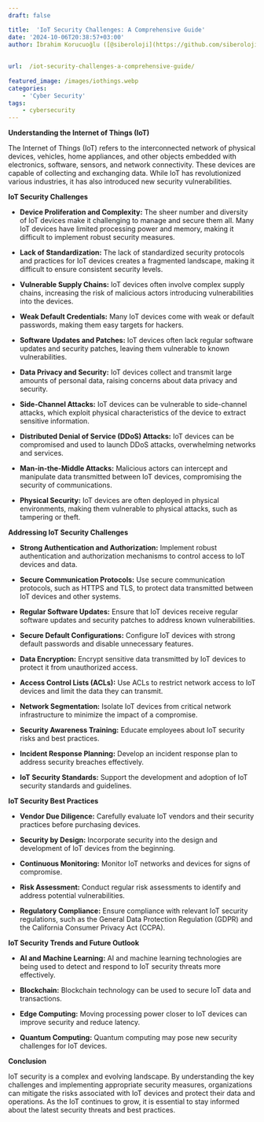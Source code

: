 ```yaml
---
draft: false

title:  'IoT Security Challenges: A Comprehensive Guide'
date: '2024-10-06T20:38:57+03:00'
author: İbrahim Korucuoğlu ([@siberoloji](https://github.com/siberoloji))
 
 
url:  /iot-security-challenges-a-comprehensive-guide/
 
featured_image: /images/iothings.webp
categories:
    - 'Cyber Security'
tags:
    - cybersecurity
---
```



**Understanding the Internet of Things (IoT)**



The Internet of Things (IoT) refers to the interconnected network of physical devices, vehicles, home appliances, and other objects embedded with electronics, software, sensors, and network connectivity. These devices are capable of collecting and exchanging data. While IoT has revolutionized various industries, it has also introduced new security vulnerabilities.   



**IoT Security Challenges**


* **Device Proliferation and Complexity:** The sheer number and diversity of IoT devices make it challenging to manage and secure them all. Many IoT devices have limited processing power and memory, making it difficult to implement robust security measures.

* **Lack of Standardization:** The lack of standardized security protocols and practices for IoT devices creates a fragmented landscape, making it difficult to ensure consistent security levels.

* **Vulnerable Supply Chains:** IoT devices often involve complex supply chains, increasing the risk of malicious actors introducing vulnerabilities into the devices.

* **Weak Default Credentials:** Many IoT devices come with weak or default passwords, making them easy targets for hackers.

* **Software Updates and Patches:** IoT devices often lack regular software updates and security patches, leaving them vulnerable to known vulnerabilities.

* **Data Privacy and Security:** IoT devices collect and transmit large amounts of personal data, raising concerns about data privacy and security.

* **Side-Channel Attacks:** IoT devices can be vulnerable to side-channel attacks, which exploit physical characteristics of the device to extract sensitive information.

* **Distributed Denial of Service (DDoS) Attacks:** IoT devices can be compromised and used to launch DDoS attacks, overwhelming networks and services.

* **Man-in-the-Middle Attacks:** Malicious actors can intercept and manipulate data transmitted between IoT devices, compromising the security of communications.

* **Physical Security:** IoT devices are often deployed in physical environments, making them vulnerable to physical attacks, such as tampering or theft.




**Addressing IoT Security Challenges**


* **Strong Authentication and Authorization:** Implement robust authentication and authorization mechanisms to control access to IoT devices and data.

* **Secure Communication Protocols:** Use secure communication protocols, such as HTTPS and TLS, to protect data transmitted between IoT devices and other systems.

* **Regular Software Updates:** Ensure that IoT devices receive regular software updates and security patches to address known vulnerabilities.

* **Secure Default Configurations:** Configure IoT devices with strong default passwords and disable unnecessary features.

* **Data Encryption:** Encrypt sensitive data transmitted by IoT devices to protect it from unauthorized access.

* **Access Control Lists (ACLs):** Use ACLs to restrict network access to IoT devices and limit the data they can transmit.

* **Network Segmentation:** Isolate IoT devices from critical network infrastructure to minimize the impact of a compromise.

* **Security Awareness Training:** Educate employees about IoT security risks and best practices.

* **Incident Response Planning:** Develop an incident response plan to address security breaches effectively.

* **IoT Security Standards:** Support the development and adoption of IoT security standards and guidelines.




**IoT Security Best Practices**


* **Vendor Due Diligence:** Carefully evaluate IoT vendors and their security practices before purchasing devices.

* **Security by Design:** Incorporate security into the design and development of IoT devices from the beginning.

* **Continuous Monitoring:** Monitor IoT networks and devices for signs of compromise.

* **Risk Assessment:** Conduct regular risk assessments to identify and address potential vulnerabilities.

* **Regulatory Compliance:** Ensure compliance with relevant IoT security regulations, such as the General Data Protection Regulation (GDPR) and the California Consumer Privacy Act (CCPA).




**IoT Security Trends and Future Outlook**


* **AI and Machine Learning:** AI and machine learning technologies are being used to detect and respond to IoT security threats more effectively.

* **Blockchain:** Blockchain technology can be used to secure IoT data and transactions.

* **Edge Computing:** Moving processing power closer to IoT devices can improve security and reduce latency.

* **Quantum Computing:** Quantum computing may pose new security challenges for IoT devices.




**Conclusion**



IoT security is a complex and evolving landscape. By understanding the key challenges and implementing appropriate security measures, organizations can mitigate the risks associated with IoT devices and protect their data and operations. As the IoT continues to grow, it is essential to stay informed about the latest security threats and best practices.
